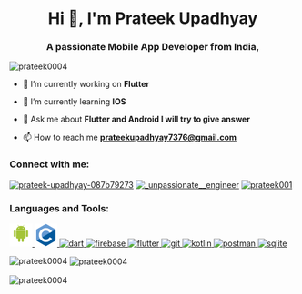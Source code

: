 <h1 align="center">Hi 👋, I'm Prateek Upadhyay</h1>
<h3 align="center">A passionate Mobile App Developer from India,</h3>



<p align="left"> <img src="https://komarev.com/ghpvc/?username=prateek0004&label=Profile%20views&color=0e75b6&style=flat" alt="prateek0004" /> </p>



- 🔭 I’m currently working on **Flutter**

- 🌱 I’m currently learning **IOS**

- 💬 Ask me about **Flutter and Android I will try to give answer**

- 📫 How to reach me **prateekupadhyay7376@gmail.com**

<h3 align="left">Connect with me:</h3>
<p align="left">
<a href="https://linkedin.com/in/prateek-upadhyay-087b79273" target="blank"><img align="center" src="https://raw.githubusercontent.com/rahuldkjain/github-profile-readme-generator/master/src/images/icons/Social/linked-in-alt.svg" alt="prateek-upadhyay-087b79273" height="30" width="40" /></a>
<a href="https://instagram.com/_unpassionate__engineer" target="blank"><img align="center" src="https://raw.githubusercontent.com/rahuldkjain/github-profile-readme-generator/master/src/images/icons/Social/instagram.svg" alt="_unpassionate__engineer" height="30" width="40" /></a>
<a href="https://dribbble.com/prateek001" target="blank"><img align="center" src="https://raw.githubusercontent.com/rahuldkjain/github-profile-readme-generator/master/src/images/icons/Social/dribbble.svg" alt="prateek001" height="30" width="40" /></a>
</p>

<h3 align="left">Languages and Tools:</h3>
<p align="left"> <a href="https://developer.android.com" target="_blank" rel="noreferrer"> <img src="https://raw.githubusercontent.com/devicons/devicon/master/icons/android/android-original-wordmark.svg" alt="android" width="40" height="40"/> </a> <a href="https://www.cprogramming.com/" target="_blank" rel="noreferrer"> <img src="https://raw.githubusercontent.com/devicons/devicon/master/icons/c/c-original.svg" alt="c" width="40" height="40"/> </a> <a href="https://dart.dev" target="_blank" rel="noreferrer"> <img src="https://www.vectorlogo.zone/logos/dartlang/dartlang-icon.svg" alt="dart" width="40" height="40"/> </a> <a href="https://firebase.google.com/" target="_blank" rel="noreferrer"> <img src="https://www.vectorlogo.zone/logos/firebase/firebase-icon.svg" alt="firebase" width="40" height="40"/> </a> <a href="https://flutter.dev" target="_blank" rel="noreferrer"> <img src="https://www.vectorlogo.zone/logos/flutterio/flutterio-icon.svg" alt="flutter" width="40" height="40"/> </a> <a href="https://git-scm.com/" target="_blank" rel="noreferrer"> <img src="https://www.vectorlogo.zone/logos/git-scm/git-scm-icon.svg" alt="git" width="40" height="40"/> </a> <a href="https://kotlinlang.org" target="_blank" rel="noreferrer"> <img src="https://www.vectorlogo.zone/logos/kotlinlang/kotlinlang-icon.svg" alt="kotlin" width="40" height="40"/> </a> <a href="https://postman.com" target="_blank" rel="noreferrer"> <img src="https://www.vectorlogo.zone/logos/getpostman/getpostman-icon.svg" alt="postman" width="40" height="40"/> </a> <a href="https://www.sqlite.org/" target="_blank" rel="noreferrer"> <img src="https://www.vectorlogo.zone/logos/sqlite/sqlite-icon.svg" alt="sqlite" width="40" height="40"/> </a> </p>

<p><img align="left" src="https://github-readme-stats.vercel.app/api/top-langs?username=prateek0004&show_icons=true&locale=en&layout=compact" alt="prateek0004" /></p>

<p>&nbsp;<img align="center" src="https://github-readme-stats.vercel.app/api?username=prateek0004&show_icons=true&locale=en" alt="prateek0004" /></p>

<p><img align="center" src="https://github-readme-streak-stats.herokuapp.com/?user=prateek0004&" alt="prateek0004" /></p>

